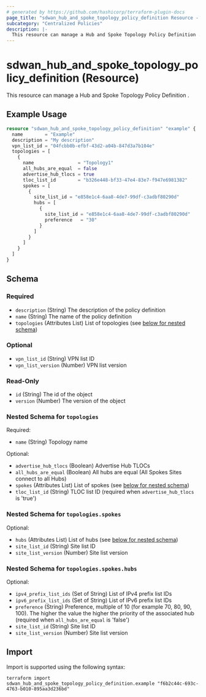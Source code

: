 ```yaml
---
# generated by https://github.com/hashicorp/terraform-plugin-docs
page_title: "sdwan_hub_and_spoke_topology_policy_definition Resource - terraform-provider-sdwan"
subcategory: "Centralized Policies"
description: |-
  This resource can manage a Hub and Spoke Topology Policy Definition .
---
```


# sdwan_hub_and_spoke_topology_policy_definition (Resource)

This resource can manage a Hub and Spoke Topology Policy Definition .

## Example Usage

```terraform
resource "sdwan_hub_and_spoke_topology_policy_definition" "example" {
  name        = "Example"
  description = "My description"
  vpn_list_id = "04fcbb0b-efbf-43d2-a04b-847d3a7b104e"
  topologies = [
    {
      name                = "Topology1"
      all_hubs_are_equal  = false
      advertise_hub_tlocs = true
      tloc_list_id        = "b326e448-bf33-47e4-83e7-f947e6981382"
      spokes = [
        {
          site_list_id = "e858e1c4-6aa8-4de7-99df-c3adbf80290d"
          hubs = [
            {
              site_list_id = "e858e1c4-6aa8-4de7-99df-c3adbf80290d"
              preference   = "30"
            }
          ]
        }
      ]
    }
  ]
}
```

<!-- schema generated by tfplugindocs -->
## Schema

### Required

- `description` (String) The description of the policy definition
- `name` (String) The name of the policy definition
- `topologies` (Attributes List) List of topologies (see [below for nested schema](#nestedatt--topologies))

### Optional

- `vpn_list_id` (String) VPN list ID
- `vpn_list_version` (Number) VPN list version

### Read-Only

- `id` (String) The id of the object
- `version` (Number) The version of the object

<a id="nestedatt--topologies"></a>
### Nested Schema for `topologies`

Required:

- `name` (String) Topology name

Optional:

- `advertise_hub_tlocs` (Boolean) Advertise Hub TLOCs
- `all_hubs_are_equal` (Boolean) All hubs are equal (All Spokes Sites connect to all Hubs)
- `spokes` (Attributes List) List of spokes (see [below for nested schema](#nestedatt--topologies--spokes))
- `tloc_list_id` (String) TLOC list ID (required when `advertise_hub_tlocs` is 'true')

<a id="nestedatt--topologies--spokes"></a>
### Nested Schema for `topologies.spokes`

Optional:

- `hubs` (Attributes List) List of hubs (see [below for nested schema](#nestedatt--topologies--spokes--hubs))
- `site_list_id` (String) Site list ID
- `site_list_version` (Number) Site list version

<a id="nestedatt--topologies--spokes--hubs"></a>
### Nested Schema for `topologies.spokes.hubs`

Optional:

- `ipv4_prefix_list_ids` (Set of String) List of IPv4 prefix list IDs
- `ipv6_prefix_list_ids` (Set of String) List of IPv6 prefix list IDs
- `preference` (String) Preference, multiple of 10 (for example 70, 80, 90, 100). The higher the value the higher the priority of the associated hub (required when `all_hubs_are_equal` is 'false')
- `site_list_id` (String) Site list ID
- `site_list_version` (Number) Site list version

## Import

Import is supported using the following syntax:

```shell
terraform import sdwan_hub_and_spoke_topology_policy_definition.example "f6b2c44c-693c-4763-b010-895aa3d236bd"
```
